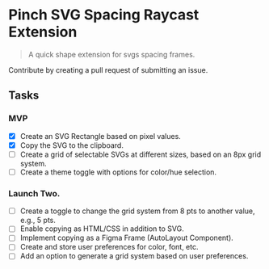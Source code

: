 # Pinch SVG Spacing Raycast Extension

> A quick shape extension for svgs spacing frames.

Contribute by creating a pull request of submitting an issue.

## Tasks

### MVP

- [x] Create an SVG Rectangle based on pixel values.
- [x] Copy the SVG to the clipboard.
- [ ] Create a grid of selectable SVGs at different sizes, based on an 8px grid system.
- [ ] Create a theme toggle with options for color/hue selection.

### Launch Two.

- [ ] Create a toggle to change the grid system from 8 pts to another value, e.g., 5 pts.
- [ ] Enable copying as HTML/CSS in addition to SVG.
- [ ] Implement copying as a Figma Frame (AutoLayout Component).
- [ ] Create and store user preferences for color, font, etc.
- [ ] Add an option to generate a grid system based on user preferences.
